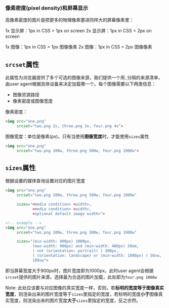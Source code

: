 ### 像素密度(pixel density)和屏幕显示

高像素密度的图片是把更多的物理像素塞进同样大的屏幕像素里：

1x 显示屏：1px in CSS = 1px on screen
2x 显示屏：1px in CSS = 2px on screen

1x 图像：1px in CSS = 1px 图像像素
2x 图像：1px in CSS = 2px 图像像素

## `srcset`属性

此属性为浏览器提供了多个可选的图像来源，我们提供一个用`,`分隔的来源清单，由user agent根据具体设备来决定加载哪一个。每个图像需要以下两类信息：

+ 图像资源路径
+ 像素密度或图像宽度

像素密度：
```html
<img src="one.png"
     srcset="two.png 2x, three.png 3x, four.png 4x">
```

图像宽度：单位是像素(px)，只有当使用**图像宽度**时，才能使用`sizes`属性

```html
<img src="one.png"
     srcset="two.png 100w, three.png 500w, four.png 1000w">
```

## `sizes`属性

根据设置的媒体查询设置对应的图片宽度

```html
<img src="one.png"
     srcset="two.png 100w, three.png 500w, four.png 1000w"

     sizes="<media condition> <width>,
            <media condition> <width>,
            <optional default image width>">

<!-- example -->
<img src="one.png"
     srcset="two.png 100w, three.png 500w, four.png 1000w"

     sizes="(min-width: 900px) 1000px,
            (max-width: 900px) and (min-width: 400px) 50em,
            ( not (orientation: portrait) ) 300px,
            ( (orientation: landscape) or (min-width: 1000px) ) 50vw, 
            100vw">
```

即当屏幕宽度大于900px时，图片宽度即为1000px，此时user agent会根据`srcset`提供的图片来源，选择最为合适的图片加载，此处即为`four.png 1000w`

Note: 此处应该要与对应图像的真实宽度一样，否则，若**标明的宽度等于图像真实宽度**，则渲染出来的图片宽度等于`sizes`里指定的宽度，若标明的宽度**小于**图像真实宽度，则渲染出来的图片宽度**大于**`sizes`里指定的宽度，反之亦然。
